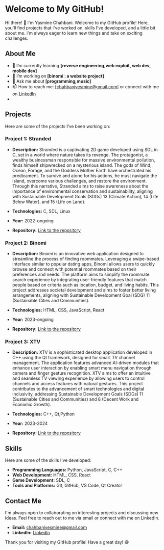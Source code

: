 # Welcome to My GitHub!


Hi there! 👋 I'm Yasmine Chahbani. Welcome to my GitHub profile! Here, you'll find projects that I've worked on, skills I've developed, and a little bit about me. I'm always eager to learn new things and take on exciting challenges.

## About Me

- 🌱 I’m currently learning **[reverse engineering,web exploit, web dev, mobile dev]**
- 🔭 I’m working on **[binomi : a website project]**
- 💬 Ask me about **[programming,music]**
- 📫 How to reach me: [chahbaniyesmine@gmail.com] or connect with me on [LinkedIn](www.linkedin.com/in/yasmine-chahbani-1aa13124b)
- 
## Projects

Here are some of the projects I've been working on:

### Project 1: Stranded
- **Description:**  Stranded is a captivating 2D game developed using SDL in C, set in a world where nature takes its revenge. The protagonist, a wealthy businessman responsible for massive environmental pollution, finds himself shipwrecked on a mysterious island. The gods of Wind, Ocean, Forage, and the Goddess Mother Earth have orchestrated his predicament. To survive and atone for his actions, he must navigate the island, overcome various challenges, and restore the environment. Through this narrative, Stranded aims to raise awareness about the importance of environmental conservation and sustainability, aligning with Sustainable Development Goals (SDGs) 13 (Climate Action), 14 (Life Below Water), and 15 (Life on Land).

- **Technologies:** C, SDL, Linux
- **Year:** 2022-ongoing
- **Repository:** [Link to the repository](https://github.com/yasminechahbani/stranded)

### Project 2: Binomi
- **Description:**  Binomi is an innovative web application designed to streamline the process of finding roommates. Leveraging a swipe-based interface similar to popular dating apps, Binomi allows users to quickly browse and connect with potential roommates based on their preferences and needs. The platform aims to simplify the roommate search experience by integrating user-friendly features that match people based on criteria such as location, budget, and living habits. This project addresses societal development and aims to foster better living arrangements, aligning with Sustainable Development Goal (SDG) 11 (Sustainable Cities and Communities).

- **Technologies:** HTML, CSS, JavaScript, React
- **Year:** 2023-ongoing
- **Repository:** [Link to the repository](https://github.com/azzizkhayat/Projetweb)

### Project 3: XTV
- **Description:**   XTV is a sophisticated desktop application developed in C++ using the Qt framework, designed for smart TV channel management. The application features advanced AI-driven modules that enhance user interaction by enabling smart menu navigation through camera and finger gesture recognition. XTV aims to offer an intuitive and seamless TV viewing experience by allowing users to control channels and access features with natural gestures. This project contributes to the advancement of smart technologies and digital inclusivity, addressing Sustainable Development Goals (SDGs) 11 (Sustainable Cities and Communities) and 8 (Decent Work and Economic Growth).

- **Technologies:** C++, Qt,Python
- **Year:** 2023-2024
- **Repository:** [Link to the repository](https://github.com/yasminechahbani/SmartTvChannelManagement)

## Skills

Here are some of the skills I've developed:

- **Programming Languages:** Python, JavaScript, C, C++
- **Web Development:** HTML, CSS, React
- **Game Development:** SDL, C
- **Tools and Platforms:** Git, GitHub, VS Code, Qt Creator

## Contact Me

I'm always open to collaborating on interesting projects and discussing new ideas. Feel free to reach out to me via email or connect with me on LinkedIn.

- **Email:** [chahbaniyesmine@gmail.com](mailto:chahbaniyesmine@gmail.com)
- **LinkedIn:** [LinkedIn](www.linkedin.com/in/yasmine-chahbani-1aa13124b)


Thank you for visiting my GitHub profile! Have a great day! 😄
